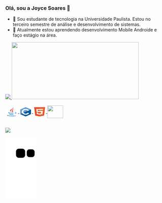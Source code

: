 ### Olá, sou a Joyce Soares 👋

- 🔭 Sou estudante de tecnologia na Universidade Paulista. Estou no terceiro semestre de análise e desenvolvimento de sistemas.
- 🌱 Atualmente estou aprendendo desenvolvimento Mobile Androide e faço estágio na área.
 <div>
  <a href="https://github.com/joyce-soares">
  <img height="180em" src="https://github-readme-stats.vercel.app/api?username=joyce-soares&show_icons=true&theme=dark&include_all_commits=true&count_private=true"/>
  <img height="180em" width="400em" src="https://github-readme-stats.vercel.app/api/top-langs/?username=joyce-soares&layout=compact&langs_count=7&theme=dark"/>
</div>
 
 <div style="display: inline_block"><br>
  <img align="center" height="30" width="40" src="https://raw.githubusercontent.com/devicons/devicon/master/icons/java/java-original.svg">
  <img align="center" height="30" width="40" src="https://raw.githubusercontent.com/devicons/devicon/9f4f5cdb393299a81125eb5127929ea7bfe42889/icons/c/c-original.svg">
  <img align="center" height="30" width="40" src="https://raw.githubusercontent.com/devicons/devicon/9f4f5cdb393299a81125eb5127929ea7bfe42889/icons/html5/html5-original.svg">
  <img align="center" height="40" width="50" src="https://lh3.googleusercontent.com/td5EkSlBAs7fL0seC8Bh3Vk_cUZsbtnb-ehzYNigfe4bVzNmrawg_PrG1vdWQZ4wYWo">
  </div>
 
 ##

<div> 
  <a href="https://www.linkedin.com/in/joyce-soares-correa/" target="_blank"><img src="https://img.shields.io/badge/-LinkedIn-%230077B5?style=for-the-badge&logo=linkedin&logoColor=white" target="_blank"></a> 
 
![Snake animation](https://github.com/joyce-soares/joyce-soares/blob/output/github-contribution-grid-snake.svg)
 
 
</div>

